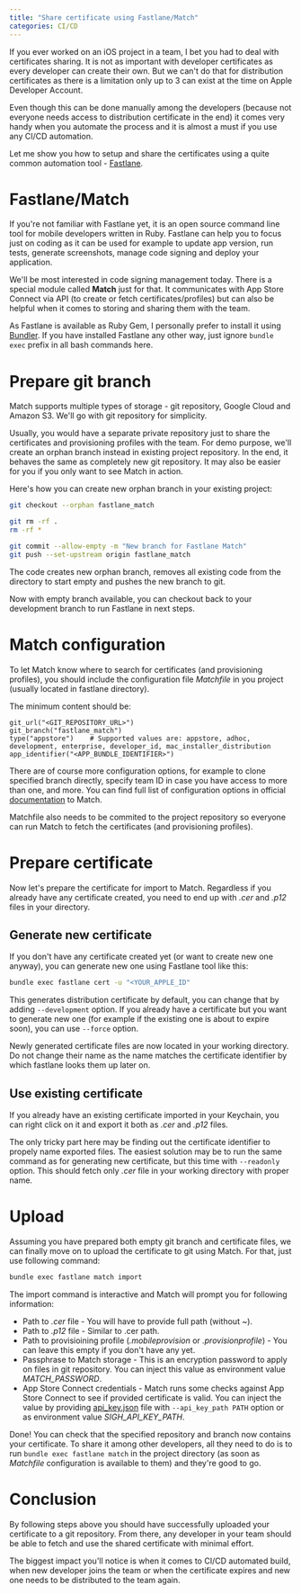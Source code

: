 ```yaml
---
title: "Share certificate using Fastlane/Match"
categories: CI/CD
---
```


If you ever worked on an iOS project in a team, I bet you had to deal with certificates sharing. It is not as important with developer certificates as every developer can create their own. But we can't do that for distribution certificates as there is a limitation only up to 3 can exist at the time on Apple Developer Account.

Even though this can be done manually among the developers (because not everyone needs access to distribution certificate in the end) it comes very handy when you automate the process and it is almost a must if you use any CI/CD automation.

Let me show you how to setup and share the certificates using a quite common automation tool - [Fastlane](https://fastlane.tools).

# Fastlane/Match

If you're not familiar with Fastlane yet, it is an open source command line tool for mobile developers written in Ruby. Fastlane can help you to focus just on coding as it can be used for example to update app version, run tests, generate screenshots, manage code signing and deploy your application.

We'll be most interested in code signing management today. There is a special module called **Match** just for that. It communicates with App Store Connect via API (to create or fetch certificates/profiles) but can also be helpful when it comes to storing and sharing them with the team.

As Fastlane is available as Ruby Gem, I personally prefer to install it using [Bundler](https://bundler.io). If you have installed Fastlane any other way, just ignore `bundle exec` prefix in all bash commands here.

# Prepare git branch

Match supports multiple types of storage - git repository, Google Cloud and Amazon S3. We'll go with git repository for simplicity.

Usually, you would have a separate private repository just to share the certificates and provisioning profiles with the team. For demo purpose, we'll create an orphan branch instead in existing project repository. In the end, it behaves the same as completely new git repository. It may also be easier for you if you only want to see Match in action.

Here's how you can create new orphan branch in your existing project:

```bash
git checkout --orphan fastlane_match

git rm -rf .
rm -rf *

git commit --allow-empty -m "New branch for Fastlane Match"
git push --set-upstream origin fastlane_match
```

The code creates new orphan branch, removes all existing code from the directory to start empty and pushes the new branch to git.

Now with empty branch available, you can checkout back to your development branch to run Fastlane in next steps.

# Match configuration

To let Match know where to search for certificates (and provisioning profiles), you should include the configuration file *Matchfile* in you project (usually located in fastlane directory).

The minimum content should be:

```
git_url("<GIT_REPOSITORY_URL>")
git_branch("fastlane_match")
type("appstore")    # Supported values are: appstore, adhoc, development, enterprise, developer_id, mac_installer_distribution
app_identifier("<APP_BUNDLE_IDENTIFIER>")
```

There are of course more configuration options, for example to clone specified branch directly, specify team ID in case you have access to more than one, and more. You can find full list of configuration options in official [documentation](https://docs.fastlane.tools/actions/match/) to Match.

Matchfile also needs to be commited to the project repository so everyone can run Match to fetch the certificates (and provisioning profiles).

# Prepare certificate

Now let's prepare the certificate for import to Match. Regardless if you already have any certificate created, you need to end up with *.cer* and *.p12* files in your directory.

## Generate new certificate

If you don't have any certificate created yet (or want to create new one anyway), you can generate new one using Fastlane tool like this:

```bash
bundle exec fastlane cert -u "<YOUR_APPLE_ID"
```

This generates distribution certificate by default, you can change that by adding `--development` option. If you already have a certificate but you want to generate new one (for example if the existing one is about to expire soon), you can use `--force` option.

Newly generated certificate files are now located in your working directory. Do not change their name as the name matches the certificate identifier by which fastlane looks them up later on.

## Use existing certificate

If you already have an existing certificate imported in your Keychain, you can right click on it and export it both as *.cer* and *.p12* files.

The only tricky part here may be finding out the certificate identifier to propely name exported files. The easiest solution may be to run the same command as for generating new certificate, but this time with `--readonly` option. This should fetch only *.cer* file in your working directory with proper name.

# Upload

Assuming you have prepared both empty git branch and certificate files, we can finally move on to upload the certificate to git using Match. For that, just use following command:

```bash
bundle exec fastlane match import
```

The import command is interactive and Match will prompt you for following information:

* Path to *.cer* file - You will have to provide full path (without ~).
* Path to *.p12* file - Similar to .cer path.
* Path to provisioining profile (*.mobileprovision* or *.provisionprofile*) - You can leave this empty if you don't have any yet.
* Passphrase to Match storage - This is an encryption password to apply on files in git repository. You can inject this value as environment value *MATCH_PASSWORD*.
* App Store Connect credentials - Match runs some checks against App Store Connect to see if provided certificate is valid. You can inject the value by providing [api\_key.json](https://docs.fastlane.tools/app-store-connect-api/) file with `--api_key_path PATH` option or as environment value *SIGH_API_KEY_PATH*.

Done! You can check that the specified repository and branch now contains your certificate. To share it among other developers, all they need to do is to run `bundle exec fastlane match` in the project directory (as soon as *Matchfile* configuration is available to them) and they're good to go.

# Conclusion

By following steps above you should have successfully uploaded your certificate to a git repository. From there, any developer in your team should be able to fetch and use the shared certificate with minimal effort.

The biggest impact you'll notice is when it comes to CI/CD automated build, when new developer joins the team or when the certificate expires and new one needs to be distributed to the team again.